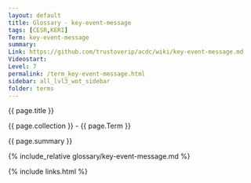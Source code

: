 ```yaml
---
layout: default
title: Glossary - key-event-message
tags: [CESR,KERI]
Term: key-event-message
summary: 
Link: https://github.com/trustoverip/acdc/wiki/key-event-message.md
Videostart: 
Level: 7
permalink: /term_key-event-message.html
sidebar: all_lvl3_wot_sidebar
folder: terms
---
```


{{ page.title }}

{{ page.collection }} - {{ page.Term }}

   {{ page.summary }}

{% include_relative glossary/key-event-message.md %}

 {% include links.html %} 
